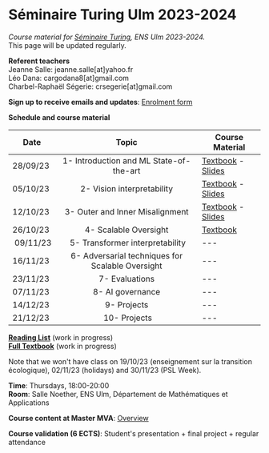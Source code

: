 # Séminaire Turing Ulm 2023-2024

*Course material for [Séminaire Turing](https://diplome.di.ens.fr/catalog_fr.html), ENS Ulm 2023-2024.*\
This page will be updated regularly.


**Referent teachers**\
Jeanne Salle: jeanne.salle[at]yahoo.fr\
Léo Dana: cargodana8[at]gmail.com\
Charbel-Raphaël Ségerie: crsegerie[at]gmail.com

**Sign up to receive emails and updates**: [Enrolment form](https://forms.gle/GC42zeR7HQR7DZ8B8)

**Schedule and course material**

| Date     |      Topic    |  Course Material  |
|----------|:-------------:|------|
| 28/09/23 | 1- Introduction and ML State-of-the-art | [Textbook](https://docs.google.com/document/d/12dEjesnosrTmOoHifXFL8SHa5CuOYrHc9kP5HW0BTf4/edit?usp=sharing) - [Slides](https://docs.google.com/presentation/d/15fRF3CDrUgv0sIidzXLvCAzEkpw2BhpCt5KRDIP8y80/edit?usp=sharing) |
| 05/10/23 | 2- Vision interpretability | [Textbook](https://github.com/jeanne-s/Seminaire_Turing_2023/blob/main/Vision_Interpretability_Introduction.pdf) - [Slides](https://docs.google.com/presentation/d/1IiCX6-nUnUphfb_rw0XD81bw1A2lGG8jbwph0mUuHjA/edit?usp=sharing) |
| 12/10/23 | 3- Outer and Inner Misalignment | [Textbook](https://docs.google.com/document/d/1G1PbNwj1Aa1JlhZ9Fv4Hr_oGAfAa6y2i0o0joJkLWWY/edit?usp=sharing) - [Slides](https://docs.google.com/presentation/d/13i-d--WFCHnZzhTO2bgFUj0emPst-C7BLEE0QRE5H0E/edit?usp=sharing) |
| 26/10/23 | 4- Scalable Oversight | [Textbook](https://docs.google.com/document/d/111fjqF7daP12bQcoXHSaNkVw68C7Du6bKnNw7urOFcY/edit?usp=sharing) |
| 09/11/23 | 5- Transformer interpretability | --- |
| 16/11/23 | 6- Adversarial techniques for Scalable Oversight | --- |
| 23/11/23 | 7- Evaluations | --- |
| 07/11/23 | 8- AI governance | --- |
| 14/12/23 | 9- Projects | --- |
| 21/12/23 | 10- Projects | --- |

[**Reading List**](https://docs.google.com/document/d/15vIU5i2Vp_6qhhbowNu4E0DUSQTVrA93LXqaDnqWI4w/edit?usp=sharing) (work in progress)\
[**Full Textbook**](https://docs.google.com/document/d/1ZwR2rhlQClLwxyzVTnWv_ntwQXFzc057IXePUX2SLKc/edit#heading=h.ot2pmxko1z8d) (work in progress)

Note that we won't have class on 19/10/23 (enseignement sur la transition écologique), 02/11/23 (holidays) and  30/11/23 (PSL Week).

**Time**: Thursdays, 18:00-20:00\
**Room**: Salle Noether, ENS Ulm, Département de Mathématiques et Applications


**Course content at Master MVA**: [Overview](https://www.master-mva.com/cours/seminaire-turing/)

**Course validation (6 ECTS)**: Student's presentation + final project + regular attendance
